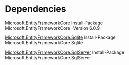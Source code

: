 ﻿# Dependencies
[Microsoft.EntityFrameworkCore](https://www.nuget.org/packages/Microsoft.EntityFrameworkCore)
Install-Package Microsoft.EntityFrameworkCore -Version 6.0.9

[Microsoft.EntityFrameworkCore.Sqlite](https://www.nuget.org/packages/Microsoft.EntityFrameworkCore.Sqlite)
Install-Package Microsoft.EntityFrameworkCore.Sqlite

[Microsoft.EntityFrameworkCore.SqlServer](https://www.nuget.org/packages/Microsoft.EntityFrameworkCore.SqlServer)
Install-Package Microsoft.EntityFrameworkCore.SqlServer
